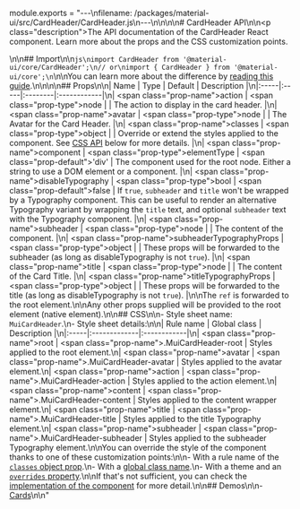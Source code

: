 module.exports = "---\nfilename: /packages/material-ui/src/CardHeader/CardHeader.js\n---\n\n<!--- This documentation is automatically generated, do not try to edit it. -->\n\n# CardHeader API\n\n<p class=\"description\">The API documentation of the CardHeader React component. Learn more about the props and the CSS customization points.</p>\n\n## Import\n\n```js\nimport CardHeader from '@material-ui/core/CardHeader';\n// or\nimport { CardHeader } from '@material-ui/core';\n```\n\nYou can learn more about the difference by [reading this guide](/guides/minimizing-bundle-size/).\n\n\n\n## Props\n\n| Name | Type | Default | Description |\n|:-----|:-----|:--------|:------------|\n| <span class=\"prop-name\">action</span> | <span class=\"prop-type\">node</span> |  | The action to display in the card header. |\n| <span class=\"prop-name\">avatar</span> | <span class=\"prop-type\">node</span> |  | The Avatar for the Card Header. |\n| <span class=\"prop-name\">classes</span> | <span class=\"prop-type\">object</span> |  | Override or extend the styles applied to the component. See [CSS API](#css) below for more details. |\n| <span class=\"prop-name\">component</span> | <span class=\"prop-type\">elementType</span> | <span class=\"prop-default\">'div'</span> | The component used for the root node. Either a string to use a DOM element or a component. |\n| <span class=\"prop-name\">disableTypography</span> | <span class=\"prop-type\">bool</span> | <span class=\"prop-default\">false</span> | If `true`, `subheader` and `title` won't be wrapped by a Typography component. This can be useful to render an alternative Typography variant by wrapping the `title` text, and optional `subheader` text with the Typography component. |\n| <span class=\"prop-name\">subheader</span> | <span class=\"prop-type\">node</span> |  | The content of the component. |\n| <span class=\"prop-name\">subheaderTypographyProps</span> | <span class=\"prop-type\">object</span> |  | These props will be forwarded to the subheader (as long as disableTypography is not `true`). |\n| <span class=\"prop-name\">title</span> | <span class=\"prop-type\">node</span> |  | The content of the Card Title. |\n| <span class=\"prop-name\">titleTypographyProps</span> | <span class=\"prop-type\">object</span> |  | These props will be forwarded to the title (as long as disableTypography is not `true`). |\n\nThe `ref` is forwarded to the root element.\n\nAny other props supplied will be provided to the root element (native element).\n\n## CSS\n\n- Style sheet name: `MuiCardHeader`.\n- Style sheet details:\n\n| Rule name | Global class | Description |\n|:-----|:-------------|:------------|\n| <span class=\"prop-name\">root</span> | <span class=\"prop-name\">.MuiCardHeader-root</span> | Styles applied to the root element.\n| <span class=\"prop-name\">avatar</span> | <span class=\"prop-name\">.MuiCardHeader-avatar</span> | Styles applied to the avatar element.\n| <span class=\"prop-name\">action</span> | <span class=\"prop-name\">.MuiCardHeader-action</span> | Styles applied to the action element.\n| <span class=\"prop-name\">content</span> | <span class=\"prop-name\">.MuiCardHeader-content</span> | Styles applied to the content wrapper element.\n| <span class=\"prop-name\">title</span> | <span class=\"prop-name\">.MuiCardHeader-title</span> | Styles applied to the title Typography element.\n| <span class=\"prop-name\">subheader</span> | <span class=\"prop-name\">.MuiCardHeader-subheader</span> | Styles applied to the subheader Typography element.\n\nYou can override the style of the component thanks to one of these customization points:\n\n- With a rule name of the [`classes` object prop](/customization/components/#overriding-styles-with-classes).\n- With a [global class name](/customization/components/#overriding-styles-with-global-class-names).\n- With a theme and an [`overrides` property](/customization/globals/#css).\n\nIf that's not sufficient, you can check the [implementation of the component](https://github.com/Foso/material-ui/blob/master/packages/material-ui/src/CardHeader/CardHeader.js) for more detail.\n\n## Demos\n\n- [Cards](/components/cards/)\n\n"